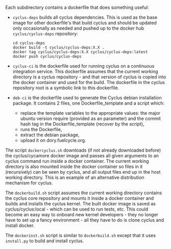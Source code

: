 
Each subdirectory contains a dockerfile that does something useful:

* ``cyclus-deps`` builds all cyclus dependencies.  This is used as the base
  image for other dockerfile's that build cyclus and should be updated only
  occasionally as needed and pushed up to the docker hub
  ``cyclus/cyclus-deps`` repository:

  ```
  cd cyclus-deps
  docker build -t cyclus/cyclus-deps:X.X .
  docker tag cyclus/cyclus-deps:X.X cyclus/cyclus-deps:latest
  docker push cyclus/cyclus-deps
  ```

* ``cyclus-ci`` is the dockerfile used for running cyclus on a continuous
  integration service.  This dockerfile assumes that the current working
  directory is a cyclus repository - and that version of cyclus is copied into
  the docker container and used for the build.  The dockerfile in the cyclus
  repository root is a symbolic link to this dockerfile.

* ``deb-ci`` is the dockerfile used to generate the Cyclus debian installation
  package. It contains 2 files, one Dockerfile_template and a script which:
    * replace the template variables to the appropriate values: the major ubuntu
      version require (provided as an parameter) and the commit hash tag in the
      Dockerfile_template (recover by the script),
    * runs the Dockerfile,
    * extract the debian package,
    * upload it on dory.fuelcycle.org.

The script ``dockercyclus.sh`` downloads (if not already downloaded before)
the cyclus/cycamore docker image and passes all given arguments to an cyclus
command run inside a docker container.  The current working directory is also
mounted inside the docker container so files in it (recursively) can be seen
by cyclus, and all output files end up in the host working directory.  This is
an example of an alternative distribution mechanism for cyclus.

The ``dockerbuild.sh`` script assumes the current working directory contains
the cyclus core repository and mounts it inside a docker container and builds
and installs the cyclus kernel.  The built docker image is saved as
cyclus/cyclus:local - which can be used to run tests, etc.  This could become
an easy way to onboard new kernel developers - they no longer have to set up a
fancy environment - all they have to do is clone cyclus and install docker.

The ``dockerinst.sh`` script is similar to ``dockerbuild.sh`` except that it
uses ``install.py`` to build and install cyclus.